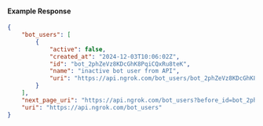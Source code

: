 <!-- Code generated for API Clients. DO NOT EDIT. -->

#### Example Response

```json
{
	"bot_users": [
		{
			"active": false,
			"created_at": "2024-12-03T10:06:02Z",
			"id": "bot_2phZeVz8KDcGhK8PqiCQxRu8teK",
			"name": "inactive bot user from API",
			"uri": "https://api.ngrok.com/bot_users/bot_2phZeVz8KDcGhK8PqiCQxRu8teK"
		}
	],
	"next_page_uri": "https://api.ngrok.com/bot_users?before_id=bot_2phZeVz8KDcGhK8PqiCQxRu8teK&limit=1",
	"uri": "https://api.ngrok.com/bot_users"
}
```
